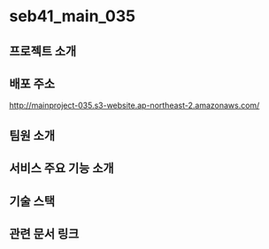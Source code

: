 # seb41_main_035

## 프로젝트 소개

## 배포 주소
http://mainproject-035.s3-website.ap-northeast-2.amazonaws.com/

## 팀원 소개

## 서비스 주요 기능 소개

## 기술 스택

## 관련 문서 링크
